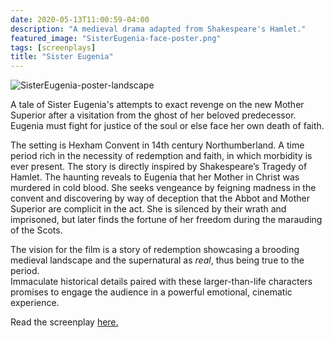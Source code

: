 ```yaml
---
date: 2020-05-13T11:00:59-04:00
description: "A medieval drama adapted from Shakespeare's Hamlet."
featured_image: "SisterEugenia-face-poster.png"
tags: [screenplays]
title: "Sister Eugenia"
---
```


![SisterEugenia-poster-landscape](https://github.com/ThomasMBury/charlie-bury-website/assets/139169787/7c2fb6a5-fe82-4a39-bd2f-dc7dd75c177e)

A tale of Sister Eugenia's attempts to exact revenge on the new Mother Superior after a visitation from the ghost of her beloved predecessor. Eugenia must fight for justice of the soul or else face her own death of faith. 

The setting is Hexham Convent in 14th century Northumberland. A time period rich in the necessity of redemption and faith, in which morbidity is ever present. The story is directly inspired by Shakespeare’s Tragedy of Hamlet. The haunting reveals to Eugenia that her Mother in Christ was murdered in cold blood. She seeks vengeance by feigning madness in the convent and discovering by way of deception that the Abbot and Mother Superior are complicit in the act. She is silenced by their wrath and imprisoned, but later finds the fortune of her freedom during the marauding of the Scots.

The vision for the film is a story of redemption showcasing a brooding medieval landscape and the supernatural as _real_, thus being true to the period.  
Immaculate historical details paired with these larger-than-life characters promises to engage the audience in a powerful emotional, cinematic experience. 

Read the screenplay [here.]()
